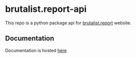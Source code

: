 # brutalist.report-api
This repo is a python package api for [brutalist.report](https://brutalist.report/) website.

## Documentation

Documentation is hosted [here](https://beastimran.github.io/brutalist.report-api)

